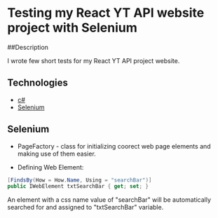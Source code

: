 # Testing my React YT API website project with Selenium
##Description

I wrote few short tests for my React YT API project website.

## Technologies
* [c#](https://docs.microsoft.com/en-us/dotnet/csharp/) 
* [Selenium](https://www.selenium.dev/)

## Selenium

* PageFactory - class for initializing coorect web page elements and making use of them easier.

* Defining Web Element:

```c#
[FindsBy(How = How.Name, Using = "searchBar")]
public IWebElement txtSearchBar { get; set; }
```
An element with a css name value of "searchBar" will be automatically searched for and assigned to "txtSearchBar" variable.

